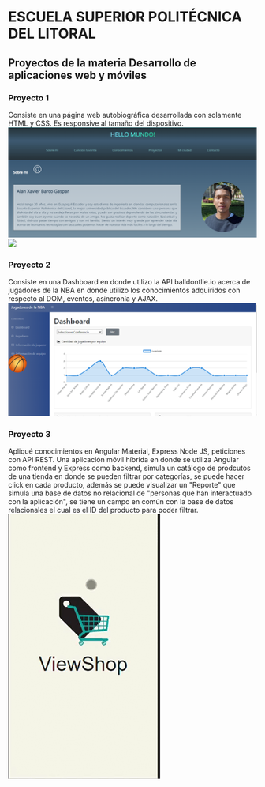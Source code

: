 # ESCUELA SUPERIOR POLITÉCNICA DEL LITORAL
## Proyectos de la materia Desarrollo de aplicaciones web y móviles
### Proyecto 1
Consiste en una página web autobiográfica desarrollada con solamente HTML y CSS. Es responsive al tamaño del dispositivo.
 ![](/screenshots/proyecto1.png)
![](/screenshots/proyecto1.gif)
### Proyecto 2
Consiste en una Dashboard en donde utilizo la API balldontlie.io acerca de jugadores de la NBA en donde utilizo los conocimientos adquiridos con respecto al DOM, eventos, asincronía y AJAX.
![](/screenshots/proyecto2.png)
### Proyecto 3
Apliqué conocimientos en Angular Material, Express Node JS, peticiones con API REST. Una aplicación móvil híbrida en donde se utiliza Angular como frontend y Express como backend, simula un catálogo de prodcutos de una tienda en donde se pueden filtrar por categorías, se puede hacer click en cada producto, además se puede visualizar un "Reporte" que simula una base de datos no relacional de "personas que han interactuado con la aplicación", se tiene un campo en común con la base de datos relacionales el cual es el ID del producto para poder filtrar.
![](/screenshots/viewshop.gif)
